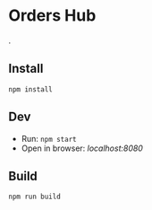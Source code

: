 # Orders Hub
.
## Install

`npm install`

## Dev

* Run: `npm start`
* Open in browser: *localhost:8080*

## Build

`npm run build`
